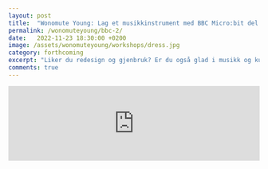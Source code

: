 ```yaml
---
layout: post
title:  "Wonomute Young: Lag et musikkinstrument med BBC Micro:bit del 1"
permalink: /wonomuteyoung/bbc-2/
date:   2022-11-23 18:30:00 +0200
image: /assets/wonomuteyoung/workshops/dress.jpg
category: forthcoming
excerpt: "Liker du redesign og gjenbruk? Er du også glad i musikk og kunne tenke deg å lage musikalske klær? I denne workshopen utforsker vi bruk av e-textile sammen med BBC Micro:bit. "
comments: true
---
```


<script type="text/javascript" src="https://nettskjema.no/static/js/external-embedding.js"></script><iframe class="nettskjema-iframe" src="https://nettskjema.no/a/280085?embed=1" title="Lag et musikkinstrument med BBC Micro:bit del 1 og 2" frameborder="0" width="100%">Hvis du kan lese dette, støtter ikke nettleseren din iframes.</iframe>